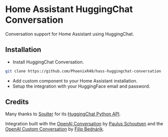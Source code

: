 # Home Assistant HuggingChat Conversation

Conversation support for Home Assistant using HuggingChat.

## Installation

- Install HuggingChat Conversation.

```bash
git clone https://github.com/PhoenixR49/hass-huggingchat-conversation
```

- Add custom component to your Home Assistant installation.
- Setup the integration with your HuggingFace email and password.

## Credits

Many thanks to [Soulter](https://github.com/Soulter) for its [HuggingChat Python API](https://github.com/Soulter/hugging-chat-api).

Integration built with the [OpenAI Conversation](https://github.com/home-assistant/core/blob/dev/homeassistant/components/openai_conversation) by [Paulus Schoutsen](https://github.com/balloob) and the [OpenAI Custom Conversation](https://github.com/drndos/hass-openai-custom-conversation) by [Filip Bednárik](https://github.com/drndos/).
